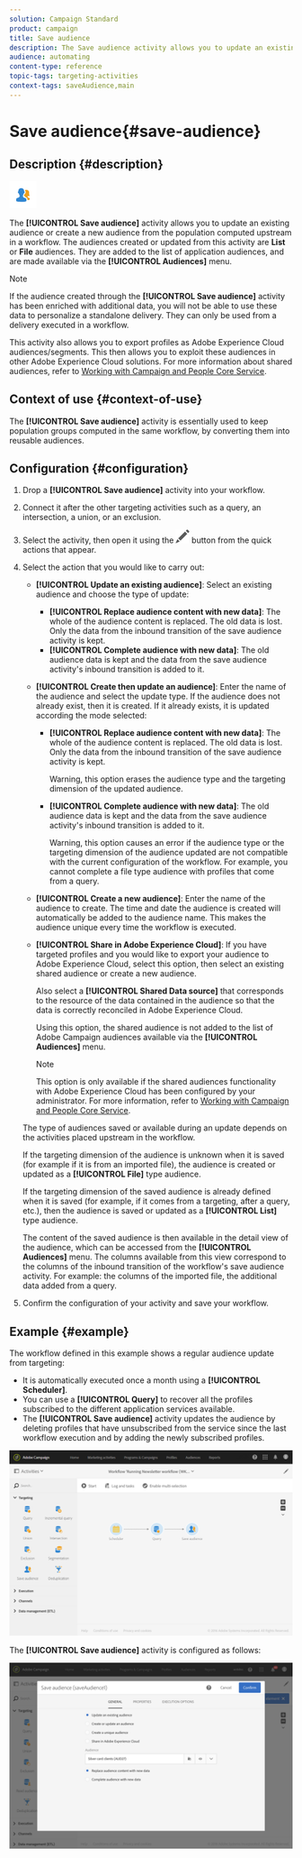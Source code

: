 ```yaml
---
solution: Campaign Standard
product: campaign
title: Save audience
description: The Save audience activity allows you to update an existing audience or create a new audience from the population computed upstream in a workflow.
audience: automating
content-type: reference
topic-tags: targeting-activities
context-tags: saveAudience,main
---
```


# Save audience{#save-audience}

## Description {#description}

![](assets/save_audience.png)

The **[!UICONTROL Save audience]** activity allows you to update an existing audience or create a new audience from the population computed upstream in a workflow. The audiences created or updated from this activity are **List** or **File** audiences. They are added to the list of application audiences, and are made available via the **[!UICONTROL Audiences]** menu.

>[!NOTE]
>
>If the audience created through the **[!UICONTROL Save audience]** activity has been enriched with additional data, you will not be able to use these data to personalize a standalone delivery. They can only be used from a delivery executed in a workflow.

This activity also allows you to export profiles as Adobe Experience Cloud audiences/segments. This then allows you to exploit these audiences in other Adobe Experience Cloud solutions. For more information about shared audiences, refer to [Working with Campaign and People Core Service](../../integrating/using/about-campaign-audience-manager-or-people-core-service-integration.md).

## Context of use {#context-of-use}

The **[!UICONTROL Save audience]** activity is essentially used to keep population groups computed in the same workflow, by converting them into reusable audiences.

## Configuration {#configuration}

1. Drop a **[!UICONTROL Save audience]** activity into your workflow.
1. Connect it after the other targeting activities such as a query, an intersection, a union, or an exclusion.
1. Select the activity, then open it using the ![](assets/edit_darkgrey-24px.png) button from the quick actions that appear.
1. Select the action that you would like to carry out:

    * **[!UICONTROL Update an existing audience]**: Select an existing audience and choose the type of update:

        * **[!UICONTROL Replace audience content with new data]**: The whole of the audience content is replaced. The old data is lost. Only the data from the inbound transition of the save audience activity is kept.
        * **[!UICONTROL Complete audience with new data]**: The old audience data is kept and the data from the save audience activity's inbound transition is added to it.

    * **[!UICONTROL Create then update an audience]**: Enter the name of the audience and select the update type. If the audience does not already exist, then it is created. If it already exists, it is updated according the mode selected:

        * **[!UICONTROL Replace audience content with new data]**: The whole of the audience content is replaced. The old data is lost. Only the data from the inbound transition of the save audience activity is kept.

          Warning, this option erases the audience type and the targeting dimension of the updated audience.
        
        * **[!UICONTROL Complete audience with new data]**: The old audience data is kept and the data from the save audience activity's inbound transition is added to it.

          Warning, this option causes an error if the audience type or the targeting dimension of the audience updated are not compatible with the current configuration of the workflow. For example, you cannot complete a file type audience with profiles that come from a query.

    * **[!UICONTROL Create a new audience]**: Enter the name of the audience to create. The time and date the audience is created will automatically be added to the audience name. This makes the audience unique every time the workflow is executed.
    * **[!UICONTROL Share in Adobe Experience Cloud]**: If you have targeted profiles and you would like to export your audience to Adobe Experience Cloud, select this option, then select an existing shared audience or create a new audience.

      Also select a **[!UICONTROL Shared Data source]** that corresponds to the resource of the data contained in the audience so that the data is correctly reconciled in Adobe Experience Cloud.

      Using this option, the shared audience is not added to the list of Adobe Campaign audiences available via the **[!UICONTROL Audiences]** menu.

      >[!NOTE]
      >
      >This option is only available if the shared audiences functionality with Adobe Experience Cloud has been configured by your administrator. For more information, refer to [Working with Campaign and People Core Service](../../integrating/using/about-campaign-audience-manager-or-people-core-service-integration.md).

   The type of audiences saved or available during an update depends on the activities placed upstream in the workflow.

   If the targeting dimension of the audience is unknown when it is saved (for example if it is from an imported file), the audience is created or updated as a **[!UICONTROL File]** type audience.

   If the targeting dimension of the saved audience is already defined when it is saved (for example, if it comes from a targeting, after a query, etc.), then the audience is saved or updated as a **[!UICONTROL List]** type audience.

   The content of the saved audience is then available in the detail view of the audience, which can be accessed from the **[!UICONTROL Audiences]** menu. The columns available from this view correspond to the columns of the inbound transition of the workflow's save audience activity. For example: the columns of the imported file, the additional data added from a query.

1. Confirm the configuration of your activity and save your workflow.

## Example {#example}

The workflow defined in this example shows a regular audience update from targeting:

* It is automatically executed once a month using a **[!UICONTROL Scheduler]**.
* You can use a **[!UICONTROL Query]** to recover all the profiles subscribed to the different application services available.
* The **[!UICONTROL Save audience]** activity updates the audience by deleting profiles that have unsubscribed from the service since the last workflow execution and by adding the newly subscribed profiles.

![](assets/save_audience_example_1.png)

The **[!UICONTROL Save audience]** activity is configured as follows:

![](assets/save_audience_example_2.png)

